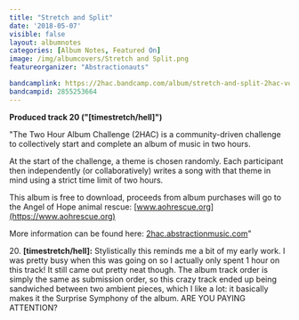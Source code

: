 ```yaml
---
title: "Stretch and Split"
date: '2018-05-07'
visible: false
layout: albumnotes
categories: [Album Notes, Featured On]
image: /img/albumcovers/Stretch and Split.png
featureorganizer: "Abstractionauts"

bandcamplink: https://2hac.bandcamp.com/album/stretch-and-split-2hac-volume-2
bandcampid: 2855253664
---
```

**Produced track 20 ("[timestretch/hell]")**

"The Two Hour Album Challenge (2HAC) is a community-driven challenge to collectively start and complete an album of music in two hours.

At the start of the challenge, a theme is chosen randomly. Each participant then independently (or collaboratively) writes a song with that theme in mind using a strict time limit of two hours.

This album is free to download, proceeds from album purchases will go to the Angel of Hope animal rescue: [www.aohrescue.org](https://www.aohrescue.org)

More information can be found here: [2hac.abstractionmusic.com](https://2hac.abstractionmusic.com)"

20\. **[timestretch/hell]:** Stylistically this reminds me a bit of my early work. I was pretty busy when this was going on so I actually only spent 1 hour on this track! It still came out pretty neat though. The album track order is simply the same as submission order, so this crazy track ended up being sandwiched between two ambient pieces, which I like a lot: it basically makes it the Surprise Symphony of the album. ARE YOU PAYING ATTENTION?
